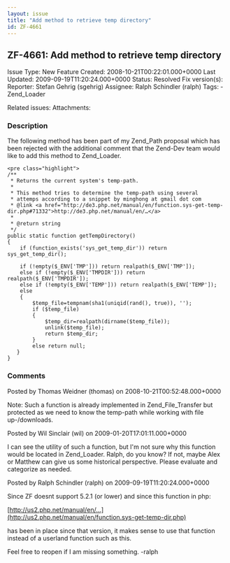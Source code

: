 ```yaml
---
layout: issue
title: "Add method to retrieve temp directory"
id: ZF-4661
---
```


ZF-4661: Add method to retrieve temp directory
----------------------------------------------

 Issue Type: New Feature Created: 2008-10-21T00:22:01.000+0000 Last Updated: 2009-09-19T11:20:24.000+0000 Status: Resolved Fix version(s): 
 Reporter:  Stefan Gehrig (sgehrig)  Assignee:  Ralph Schindler (ralph)  Tags: - Zend\_Loader
 
 Related issues: 
 Attachments: 
### Description

The following method has been part of my Zend\_Path proposal which has been rejected with the additional comment that the Zend-Dev team would like to add this method to Zend\_Loader.

 
    <pre class="highlight">
    /**
     * Returns the current system's temp-path.
     * 
     * This method tries to determine the temp-path using several
     * attemps according to a snippet by minghong at gmail dot com
     * @link <a href="http://de3.php.net/manual/en/function.sys-get-temp-dir.php#71332">http://de3.php.net/manual/en/…</a>
     *
     * @return string
     */
    public static function getTempDirectory()
    {
        if (function_exists('sys_get_temp_dir')) return sys_get_temp_dir();
    
        if (!empty($_ENV['TMP'])) return realpath($_ENV['TMP']);
        else if (!empty($_ENV['TMPDIR'])) return realpath($_ENV['TMPDIR']);
        else if (!empty($_ENV['TEMP'])) return realpath($_ENV['TEMP']);
        else
        {
            $temp_file=tempnam(sha1(uniqid(rand(), true)), '');
            if ($temp_file)
            {
                $temp_dir=realpath(dirname($temp_file));
                unlink($temp_file);
                return $temp_dir;
            }
            else return null;
       }
    }


 

 

### Comments

Posted by Thomas Weidner (thomas) on 2008-10-21T00:52:48.000+0000

Note: Such a function is already implemented in Zend\_File\_Transfer but protected as we need to know the temp-path while working with file up-/downloads.

 

 

Posted by Wil Sinclair (wil) on 2009-01-20T17:01:11.000+0000

I can see the utility of such a function, but I'm not sure why this function would be located in Zend\_Loader. Ralph, do you know? If not, maybe Alex or Matthew can give us some historical perspective. Please evaluate and categorize as needed.

 

 

Posted by Ralph Schindler (ralph) on 2009-09-19T11:20:24.000+0000

Since ZF doesnt support 5.2.1 (or lower) and since this function in php:

[http://us2.php.net/manual/en/…](http://us2.php.net/manual/en/function.sys-get-temp-dir.php)

has been in place since that version, it makes sense to use that function instead of a userland function such as this.

Feel free to reopen if I am missing something. -ralph

 

 